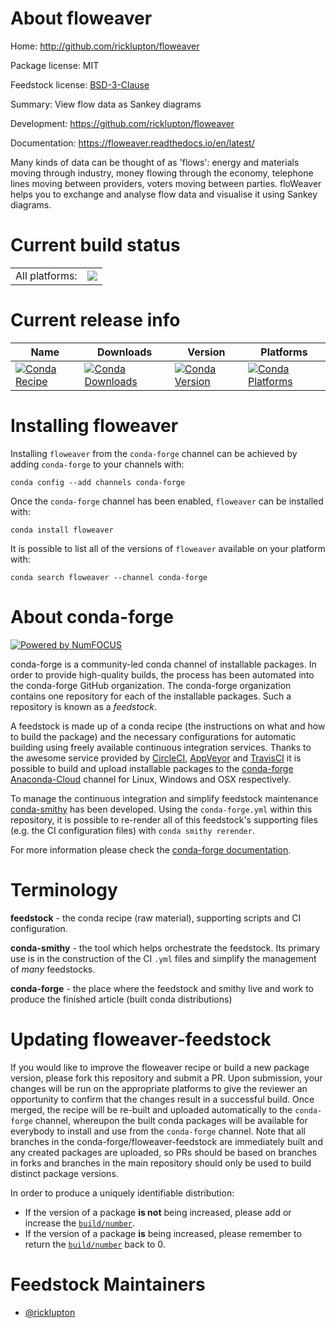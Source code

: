 About floweaver
===============

Home: http://github.com/ricklupton/floweaver

Package license: MIT

Feedstock license: [BSD-3-Clause](https://github.com/conda-forge/floweaver-feedstock/blob/master/LICENSE.txt)

Summary: View flow data as Sankey diagrams

Development: https://github.com/ricklupton/floweaver

Documentation: https://floweaver.readthedocs.io/en/latest/

Many kinds of data can be thought of as 'flows': energy and materials moving
through industry, money flowing through the economy, telephone lines moving
between providers, voters moving between parties. floWeaver helps you to
exchange and analyse flow data and visualise it using Sankey diagrams.


Current build status
====================


<table><tr><td>All platforms:</td>
    <td>
      <a href="https://dev.azure.com/conda-forge/feedstock-builds/_build/latest?definitionId=6791&branchName=master">
        <img src="https://dev.azure.com/conda-forge/feedstock-builds/_apis/build/status/floweaver-feedstock?branchName=master">
      </a>
    </td>
  </tr>
</table>

Current release info
====================

| Name | Downloads | Version | Platforms |
| --- | --- | --- | --- |
| [![Conda Recipe](https://img.shields.io/badge/recipe-floweaver-green.svg)](https://anaconda.org/conda-forge/floweaver) | [![Conda Downloads](https://img.shields.io/conda/dn/conda-forge/floweaver.svg)](https://anaconda.org/conda-forge/floweaver) | [![Conda Version](https://img.shields.io/conda/vn/conda-forge/floweaver.svg)](https://anaconda.org/conda-forge/floweaver) | [![Conda Platforms](https://img.shields.io/conda/pn/conda-forge/floweaver.svg)](https://anaconda.org/conda-forge/floweaver) |

Installing floweaver
====================

Installing `floweaver` from the `conda-forge` channel can be achieved by adding `conda-forge` to your channels with:

```
conda config --add channels conda-forge
```

Once the `conda-forge` channel has been enabled, `floweaver` can be installed with:

```
conda install floweaver
```

It is possible to list all of the versions of `floweaver` available on your platform with:

```
conda search floweaver --channel conda-forge
```


About conda-forge
=================

[![Powered by NumFOCUS](https://img.shields.io/badge/powered%20by-NumFOCUS-orange.svg?style=flat&colorA=E1523D&colorB=007D8A)](http://numfocus.org)

conda-forge is a community-led conda channel of installable packages.
In order to provide high-quality builds, the process has been automated into the
conda-forge GitHub organization. The conda-forge organization contains one repository
for each of the installable packages. Such a repository is known as a *feedstock*.

A feedstock is made up of a conda recipe (the instructions on what and how to build
the package) and the necessary configurations for automatic building using freely
available continuous integration services. Thanks to the awesome service provided by
[CircleCI](https://circleci.com/), [AppVeyor](https://www.appveyor.com/)
and [TravisCI](https://travis-ci.com/) it is possible to build and upload installable
packages to the [conda-forge](https://anaconda.org/conda-forge)
[Anaconda-Cloud](https://anaconda.org/) channel for Linux, Windows and OSX respectively.

To manage the continuous integration and simplify feedstock maintenance
[conda-smithy](https://github.com/conda-forge/conda-smithy) has been developed.
Using the ``conda-forge.yml`` within this repository, it is possible to re-render all of
this feedstock's supporting files (e.g. the CI configuration files) with ``conda smithy rerender``.

For more information please check the [conda-forge documentation](https://conda-forge.org/docs/).

Terminology
===========

**feedstock** - the conda recipe (raw material), supporting scripts and CI configuration.

**conda-smithy** - the tool which helps orchestrate the feedstock.
                   Its primary use is in the construction of the CI ``.yml`` files
                   and simplify the management of *many* feedstocks.

**conda-forge** - the place where the feedstock and smithy live and work to
                  produce the finished article (built conda distributions)


Updating floweaver-feedstock
============================

If you would like to improve the floweaver recipe or build a new
package version, please fork this repository and submit a PR. Upon submission,
your changes will be run on the appropriate platforms to give the reviewer an
opportunity to confirm that the changes result in a successful build. Once
merged, the recipe will be re-built and uploaded automatically to the
`conda-forge` channel, whereupon the built conda packages will be available for
everybody to install and use from the `conda-forge` channel.
Note that all branches in the conda-forge/floweaver-feedstock are
immediately built and any created packages are uploaded, so PRs should be based
on branches in forks and branches in the main repository should only be used to
build distinct package versions.

In order to produce a uniquely identifiable distribution:
 * If the version of a package **is not** being increased, please add or increase
   the [``build/number``](https://conda.io/docs/user-guide/tasks/build-packages/define-metadata.html#build-number-and-string).
 * If the version of a package **is** being increased, please remember to return
   the [``build/number``](https://conda.io/docs/user-guide/tasks/build-packages/define-metadata.html#build-number-and-string)
   back to 0.

Feedstock Maintainers
=====================

* [@ricklupton](https://github.com/ricklupton/)

